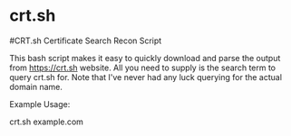# crt.sh




#CRT.sh Certificate Search Recon Script

This bash script makes it easy to quickly download and parse the output from https://crt.sh website. All you need to supply is the search term to query crt.sh for. Note that I've never had any luck querying for the actual domain name.

Example Usage:

crt.sh example.com
